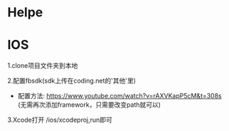 # Helpe



# IOS
1.clone项目文件夹到本地

2.配置fbsdk(sdk上传在coding.net的'其他'里)
* 配置方法: https://www.youtube.com/watch?v=rAXVKapP5cM&t=308s
(无需再次添加framework，只需要改变path就可以)

3.Xcode打开 /ios/xcodeproj,run即可


  
  
